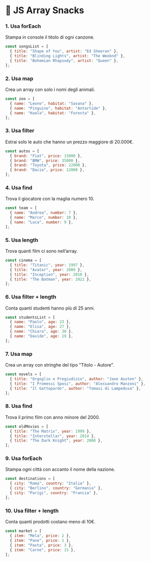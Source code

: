 # 🥪 JS Array Snacks

### 1. Usa forEach

Stampa in console il titolo di ogni canzone.

```js
const songsList = [
  { title: "Shape of You", artist: "Ed Sheeran" },
  { title: "Blinding Lights", artist: "The Weeknd" },
  { title: "Bohemian Rhapsody", artist: "Queen" },
];
```

### 2. Usa map

Crea un array con solo i nomi degli animali.

```js
const zoo = [
  { name: "Leone", habitat: "Savana" },
  { name: "Pinguino", habitat: "Antartide" },
  { name: "Koala", habitat: "Foresta" },
];
```

### 3. Usa filter

Estrai solo le auto che hanno un prezzo maggiore di 20.000€.

```js
const autos = [
  { brand: "Fiat", price: 15000 },
  { brand: "BMW", price: 35000 },
  { brand: "Toyota", price: 22000 },
  { brand: "Dacia", price: 12000 },
];
```

### 4. Usa find

Trova il giocatore con la maglia numero 10.

```js
const team = [
  { name: "Andrea", number: 7 },
  { name: "Marco", number: 10 },
  { name: "Luca", number: 9 },
];
```

### 5. Usa length

Trova quanti film ci sono nell’array.

```js
const cinema = [
  { title: "Titanic", year: 1997 },
  { title: "Avatar", year: 2009 },
  { title: "Inception", year: 2010 },
  { title: "The Batman", year: 2022 },
];
```

### 6. Usa filter + length

Conta quanti studenti hanno più di 25 anni.

```js
const studentsList = [
  { name: "Paolo", age: 23 },
  { name: "Elisa", age: 27 },
  { name: "Chiara", age: 30 },
  { name: "Davide", age: 19 },
];
```

### 7. Usa map

Crea un array con stringhe del tipo "Titolo - Autore".

```js
const novels = [
  { title: "Orgoglio e Pregiudizio", author: "Jane Austen" },
  { title: "I Promessi Sposi", author: "Alessandro Manzoni" },
  { title: "Il Gattopardo", author: "Tomasi di Lampedusa" },
];
```

### 8. Usa find

Trova il primo film con anno minore del 2000.

```js
const oldMovies = [
  { title: "The Matrix", year: 1999 },
  { title: "Interstellar", year: 2014 },
  { title: "The Dark Knight", year: 2008 },
];
```

### 9. Usa forEach

Stampa ogni città con accanto il nome della nazione.

```js
const destinations = [
  { city: "Roma", country: "Italia" },
  { city: "Berlino", country: "Germania" },
  { city: "Parigi", country: "Francia" },
];
```

### 10. Usa filter + length

Conta quanti prodotti costano meno di 10€.

```js
const market = [
  { item: "Mela", price: 2 },
  { item: "Pane", price: 1 },
  { item: "Pasta", price: 3 },
  { item: "Carne", price: 15 },
];
```
